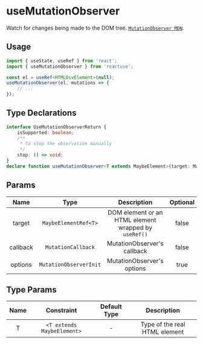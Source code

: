 # useMutationObserver

Watch for changes being made to the DOM tree. [`MutationObserver MDN`](https://developer.mozilla.org/en-US/docs/Web/API/MutationObserver).

## Usage

```ts
import { useState, useRef } from 'react';
import { useMutationObserver } from 'reactuse';

const el = useRef<HTMLDivElement>(null);
useMutationObserver(el, mutations => {
    // ...
});
```

## Type Declarations

```ts
interface UseMutationObserverReturn {
    isSupported: boolean;
    /**
     * To stop the observation manually
     */
    stop: () => void;
}
declare function useMutationObserver<T extends MaybeElement>(target: MaybeElementRef<T>, callback: MutationCallback, options?: MutationObserverInit): UseMutationObserverReturn;
```

## Params

|   Name   |          Type          |                     Description                      | Optional |
| :------: | :--------------------: | :--------------------------------------------------: | :------: |
|  target  |  `MaybeElementRef<T>`  | DOM element or an HTML element wrapped by `useRef()` |  false   |
| callback |   `MutationCallback`   |             MutationObserver's callback              |  false   |
| options  | `MutationObserverInit` |              MutationObserver's options              |   true   |

## Type Params

| Name |         Constraint         | Default Type |          Description          |
| :--: | :------------------------: | :----------: | :---------------------------: |
|  T   | `<T extends MaybeElement>` |      -       | Type of the real HTML element |
